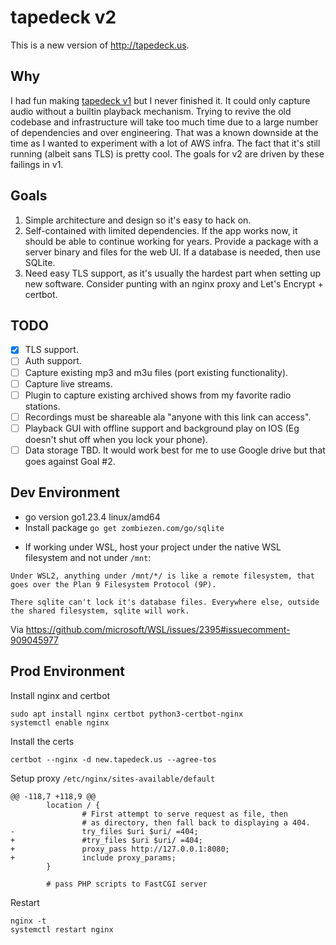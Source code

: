 # tapedeck v2
This is a new version of http://tapedeck.us.

## Why
I had fun making [tapedeck v1](https://github.com/jrnewton/tapedeck) but I never finished it.  It could only capture audio without a builtin playback mechanism.  Trying to revive the old codebase and infrastructure will take too much time due to a large number of dependencies and over engineering.  That was a known downside at the time as I wanted to experiment with a lot of AWS infra.  The fact that it's still running (albeit sans TLS) is pretty cool.  The goals for v2 are driven by these failings in v1.

## Goals
1. Simple architecture and design so it's easy to hack on.
2. Self-contained with limited dependencies. If the app works now, it should be able to continue working for years. Provide a package with a server binary and files for the web UI. If a database is needed, then use SQLite.
3. Need easy TLS support, as it's usually the hardest part when setting up new software. Consider punting with an nginx proxy and Let's Encrypt + certbot.

## TODO
- [x] TLS support.
- [ ] Auth support.
- [ ] Capture existing mp3 and m3u files (port existing functionality).
- [ ] Capture live streams.
- [ ] Plugin to capture existing archived shows from my favorite radio stations.
- [ ] Recordings must be shareable ala "anyone with this link can access".
- [ ] Playback GUI with offline support and background play on IOS (Eg doesn't shut off when you lock your phone).
- [ ] Data storage TBD.  It would work best for me to use Google drive but that goes against Goal #2.

## Dev Environment
- go version go1.23.4 linux/amd64
- Install package ```go get zombiezen.com/go/sqlite```
* If working under WSL, host your project under the native WSL filesystem and not under `/mnt`:
```
Under WSL2, anything under /mnt/*/ is like a remote filesystem, that goes over the Plan 9 Filesystem Protocol (9P).

There sqlite can't lock it's database files. Everywhere else, outside the shared filesystem, sqlite will work.
```
Via https://github.com/microsoft/WSL/issues/2395#issuecomment-909045977

## Prod Environment
Install nginx and certbot
```
sudo apt install nginx certbot python3-certbot-nginx
systemctl enable nginx
```

Install the certs
```
certbot --nginx -d new.tapedeck.us --agree-tos
```

Setup proxy `/etc/nginx/sites-available/default`
```
@@ -118,7 +118,9 @@
        location / {
                # First attempt to serve request as file, then
                # as directory, then fall back to displaying a 404.
-               try_files $uri $uri/ =404;
+               #try_files $uri $uri/ =404;
+               proxy_pass http://127.0.0.1:8080;
+               include proxy_params;
        }

        # pass PHP scripts to FastCGI server
```

Restart
```
nginx -t
systemctl restart nginx
```
